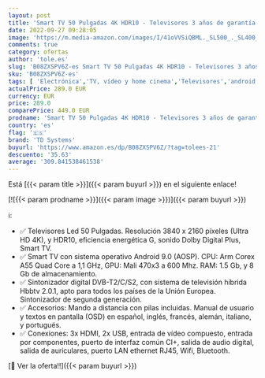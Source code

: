 ```yaml
---
layout: post
title: 'Smart TV 50 Pulgadas 4K HDR10 - Televisores 3 años de garantía  Android  3x HDMI  2x USB - TD Systems K50DLG12US'
date: 2022-09-27 09:28:05
image: 'https://m.media-amazon.com/images/I/41oVVSiQBML._SL500_._SL400_.jpg'
comments: true
category: ofertas
author: 'tole.es'
slug: 'B08ZXSPV6Z-es Smart TV 50 Pulgadas 4K HDR10 - Televisores 3 años de...'
sku: 'B08ZXSPV6Z-es'
tags: [ 'Electrónica','TV, vídeo y home cinema','Televisores','android','td systems','🇪🇸', ]
actualPrice: 289.0 EUR
currency: EUR
price: 289.0
comparePrice: 449.0 EUR
prodname: 'Smart TV 50 Pulgadas 4K HDR10 - Televisores 3 años de garantía  Android  3x HDMI  2x USB - TD Systems K50DLG12US'
country: 'es'
flag: '🇪🇸'
brand: 'TD Systems'
buyurl: 'https://www.amazon.es/dp/B08ZXSPV6Z/?tag=tolees-21'
descuento: '35.63'
average: '309.841538461538'
---
```


Está [{{< param title >}}]({{< param buyurl >}}) en el siguiente enlace!

[![{{< param prodname >}}]({{< param image >}})]({{< param buyurl >}})

ℹ️:

- ✅ Televisores Led 50 Pulgadas. Resolución 3840 x 2160 píxeles (Ultra HD 4K), y HDR10, eficiencia energética G, sonido Dolby Digital Plus, Smart TV.
- ✅ Smart TV con sistema operativo Android 9.0 (AOSP). CPU: Arm Corex A55 Quad Core a 1,1 GHz, GPU: Mali 470x3 a 600 Mhz. RAM: 1.5 Gb, y 8 Gb de almacenamiento.
- ✅ Sintonizador digital DVB-T2/C/S2, con sistema de televisión híbrida Hbbtv 2.0.1, apto para todos los países de la Unión Europea. Sintonizador de segunda generación.
- ✅ Accesorios: Mando a distancia con pilas incluidas. Manual de usuario y textos en pantalla (OSD) en español, inglés, francés, alemán, italiano, y portugués.
- ✅ Conexiones: 3x HDMI, 2x USB, entrada de vídeo compuesto, entrada por componentes, puerto de interfaz común CI+, salida de audio digital, salida de auriculares, puerto LAN ethernet RJ45, Wifi, Bluetooth.

[🛒 Ver la oferta!!]({{< param buyurl >}})
